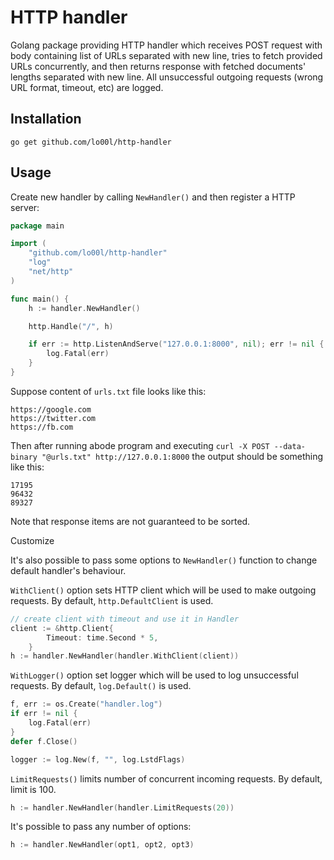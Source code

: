 # HTTP handler

Golang package providing HTTP handler which receives POST request with body containing list of URLs separated with new line, tries to fetch provided URLs concurrently, and then returns response with fetched documents' lengths separated with new line. All unsuccessful outgoing requests (wrong URL format, timeout, etc) are logged.

## Installation
```shell
go get github.com/lo00l/http-handler
```

## Usage
Create new handler by calling `NewHandler()` and then register a HTTP server:
```go
package main

import (
	"github.com/lo00l/http-handler"
	"log"
	"net/http"
)

func main() {
	h := handler.NewHandler()

	http.Handle("/", h)

	if err := http.ListenAndServe("127.0.0.1:8000", nil); err != nil {
		log.Fatal(err)
	}
}
```

Suppose content of `urls.txt` file looks like this:
```text
https://google.com
https://twitter.com
https://fb.com
```

Then after running abode program and executing `curl -X POST --data-binary "@urls.txt" http://127.0.0.1:8000` the output should be something like this:
```text
17195
96432
89327
```

Note that response items are not guaranteed to be sorted.

Customize

It's also possible to pass some options to `NewHandler()` function to change default handler's behaviour.

`WithClient()` option sets HTTP client which will be used to make outgoing requests. By default, `http.DefaultClient` is used.
```go
// create client with timeout and use it in Handler
client := &http.Client{
		Timeout: time.Second * 5,
	}
h := handler.NewHandler(handler.WithClient(client))
```

`WithLogger()` option set logger which will be used to log unsuccessful requests. By default, `log.Default()` is used.
```go
f, err := os.Create("handler.log")
if err != nil {
    log.Fatal(err)
}
defer f.Close()

logger := log.New(f, "", log.LstdFlags)
```

`LimitRequests()` limits number of concurrent incoming requests. By default, limit is 100.
```go
h := handler.NewHandler(handler.LimitRequests(20))
```

It's possible to pass any number of options:
```go
h := handler.NewHandler(opt1, opt2, opt3)
```